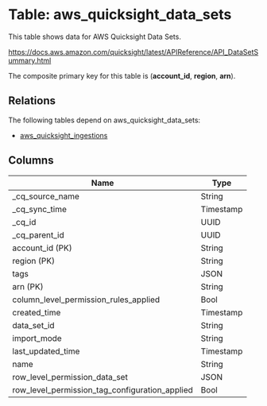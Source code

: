 # Table: aws_quicksight_data_sets

This table shows data for AWS Quicksight Data Sets.

https://docs.aws.amazon.com/quicksight/latest/APIReference/API_DataSetSummary.html

The composite primary key for this table is (**account_id**, **region**, **arn**).

## Relations

The following tables depend on aws_quicksight_data_sets:
  - [aws_quicksight_ingestions](aws_quicksight_ingestions)

## Columns

| Name          | Type          |
| ------------- | ------------- |
|_cq_source_name|String|
|_cq_sync_time|Timestamp|
|_cq_id|UUID|
|_cq_parent_id|UUID|
|account_id (PK)|String|
|region (PK)|String|
|tags|JSON|
|arn (PK)|String|
|column_level_permission_rules_applied|Bool|
|created_time|Timestamp|
|data_set_id|String|
|import_mode|String|
|last_updated_time|Timestamp|
|name|String|
|row_level_permission_data_set|JSON|
|row_level_permission_tag_configuration_applied|Bool|